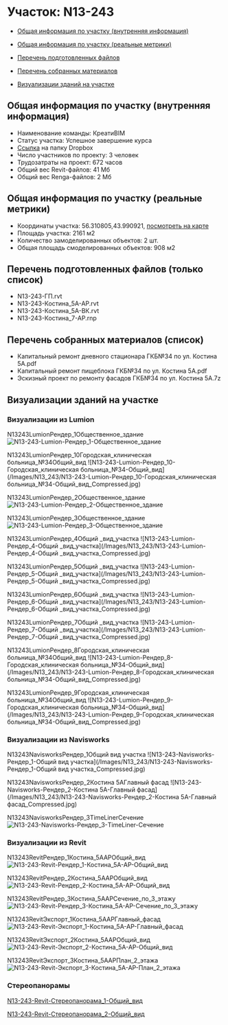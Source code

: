 # Участок: N13-243

* [Общая информация по участку (внутренняя информация)](#Chapter1)

* [Общая информация по участку (реальные метрики)](#Chapter2)

* [Перечень подготовленных файлов](#Chapter3)

* [Перечень собранных материалов](#Chapter4)

* [Визуализации зданий на участке](#Chapter6)

## <a id="Chapter1"></a> Общая информация по участку (внутренняя информация)
+ Наименование команды: КреатиBIM
+ Статус участка: Успешное завершение курса
+ [Ссылка](https://www.dropbox.com/sh/wvvgv1nw1iqred9/AAAwHQV2K-Qm1w0PBjxfGWG2a/N13_243?dl=0) на папку Dropbox
+ Число участников по проекту: 3 человек
+ Трудозатраты на проект: 672 часов
+ Общий вес Revit-файлов: 41 Мб
+ Общий вес Renga-файлов: 2 Мб
## <a id="Chapter2"></a> Общая информация по участку (реальные метрики)
+ Координаты участка: 56.310805,43.990921, [посмотреть на карте](https://yandex.ru/maps/47/nizhny-novgorod/?ll=43.990921%2C56.310805&z=19)
+ Площадь участка: 2161 м2
+ Количество замоделированных объектов: 2 шт.
+ Общая площадь смоделированных объектов: 908 м2
## <a id="Chapter3"></a> Перечень подготовленных файлов (только список)
+ N13-243-ГП.rvt
+ N13-243-Костина_5А-АР.rvt
+ N13-243-Костина_5А-ВК.rvt
+ N13-243-Костина_7-АР.rnp
## <a id="Chapter4"></a> Перечень собранных материалов (список)
+ Капитальный ремонт дневного стационара ГКБ№34 по ул. Костина 5А.pdf
+ Капитальный ремонт пищеблока ГКБ№34 по ул. Костина 5А.pdf
+ Эскизный проект по ремонту фасадов ГКБ№34 по ул. Костина 5А.7z
## <a id="Chapter6"></a> Визуализации зданий на участке
### Визуализации из Lumion
N13243LumionРендер_1Общественное_здание
![N13-243-Lumion-Рендер_1-Общественное_здание](/Images/N13_243/N13-243-Lumion-Рендер_1-Общественное_здание_Compressed.jpg)

N13243LumionРендер_10Городская_клиническая больница_№34Общий_вид
![N13-243-Lumion-Рендер_10-Городская_клиническая больница_№34-Общий_вид](/Images/N13_243/N13-243-Lumion-Рендер_10-Городская_клиническая больница_№34-Общий_вид_Compressed.jpg)

N13243LumionРендер_2Общественное_здание
![N13-243-Lumion-Рендер_2-Общественное_здание](/Images/N13_243/N13-243-Lumion-Рендер_2-Общественное_здание_Compressed.jpg)

N13243LumionРендер_3Общественное_здание
![N13-243-Lumion-Рендер_3-Общественное_здание](/Images/N13_243/N13-243-Lumion-Рендер_3-Общественное_здание_Compressed.jpg)

N13243LumionРендер_4Общий _вид_участка
![N13-243-Lumion-Рендер_4-Общий _вид_участка](/Images/N13_243/N13-243-Lumion-Рендер_4-Общий _вид_участка_Compressed.jpg)

N13243LumionРендер_5Общий _вид_участка
![N13-243-Lumion-Рендер_5-Общий _вид_участка](/Images/N13_243/N13-243-Lumion-Рендер_5-Общий _вид_участка_Compressed.jpg)

N13243LumionРендер_6Общий _вид_участка
![N13-243-Lumion-Рендер_6-Общий _вид_участка](/Images/N13_243/N13-243-Lumion-Рендер_6-Общий _вид_участка_Compressed.jpg)

N13243LumionРендер_7Общий _вид_участка
![N13-243-Lumion-Рендер_7-Общий _вид_участка](/Images/N13_243/N13-243-Lumion-Рендер_7-Общий _вид_участка_Compressed.jpg)

N13243LumionРендер_8Городская_клиническая больница_№34Общий_вид
![N13-243-Lumion-Рендер_8-Городская_клиническая больница_№34-Общий_вид](/Images/N13_243/N13-243-Lumion-Рендер_8-Городская_клиническая больница_№34-Общий_вид_Compressed.jpg)

N13243LumionРендер_9Городская_клиническая больница_№34Общий_вид
![N13-243-Lumion-Рендер_9-Городская_клиническая больница_№34-Общий_вид](/Images/N13_243/N13-243-Lumion-Рендер_9-Городская_клиническая больница_№34-Общий_вид_Compressed.jpg)

### Визуализации из Navisworks
N13243NavisworksРендер_1Общий вид участка
![N13-243-Navisworks-Рендер_1-Общий вид участка](/Images/N13_243/N13-243-Navisworks-Рендер_1-Общий вид участка_Compressed.jpg)

N13243NavisworksРендер_2Костина 5АГлавный фасад
![N13-243-Navisworks-Рендер_2-Костина 5А-Главный фасад](/Images/N13_243/N13-243-Navisworks-Рендер_2-Костина 5А-Главный фасад_Compressed.jpg)

N13243NavisworksРендер_3TimeLinerСечение
![N13-243-Navisworks-Рендер_3-TimeLiner-Сечение](/Images/N13_243/N13-243-Navisworks-Рендер_3-TimeLiner-Сечение_Compressed.jpg)

### Визуализации из Revit
N13243RevitРендер_1Костина_5ААРОбщий_вид
![N13-243-Revit-Рендер_1-Костина_5А-АР-Общий_вид](/Images/N13_243/N13-243-Revit-Рендер_1-Костина_5А-АР-Общий_вид_Compressed.jpg)

N13243RevitРендер_2Костина_5ААРОбщий_вид
![N13-243-Revit-Рендер_2-Костина_5А-АР-Общий_вид](/Images/N13_243/N13-243-Revit-Рендер_2-Костина_5А-АР-Общий_вид_Compressed.jpg)

N13243RevitРендер_3Костина_5ААРСечение_по_3_этажу
![N13-243-Revit-Рендер_3-Костина_5А-АР-Сечение_по_3_этажу](/Images/N13_243/N13-243-Revit-Рендер_3-Костина_5А-АР-Сечение_по_3_этажу_Compressed.jpg)

N13243RevitЭкспорт_1Костина_5ААРГлавный_фасад
![N13-243-Revit-Экспорт_1-Костина_5А-АР-Главный_фасад](/Images/N13_243/N13-243-Revit-Экспорт_1-Костина_5А-АР-Главный_фасад_Compressed.jpg)

N13243RevitЭкспорт_2Костина_5ААРОбщий_вид
![N13-243-Revit-Экспорт_2-Костина_5А-АР-Общий_вид](/Images/N13_243/N13-243-Revit-Экспорт_2-Костина_5А-АР-Общий_вид_Compressed.jpg)

N13243RevitЭкспорт_3Костина_5ААРПлан_2_этажа
![N13-243-Revit-Экспорт_3-Костина_5А-АР-План_2_этажа](/Images/N13_243/N13-243-Revit-Экспорт_3-Костина_5А-АР-План_2_этажа_Compressed.jpg)

### Стереопанорамы
[N13-243-Revit-Стереопанорама_1-Общий_вид](https://pano.autodesk.com/pano.html?url=jpgs/5f1e6c6f-99f3-417e-b4d4-a2fa907079fd&version=2)

[N13-243-Revit-Стереопанорама_2-Общий_вид](https://pano.autodesk.com/pano.html?url=jpgs/bce988d4-f27b-4af3-992f-888de2432b33&version=2)

